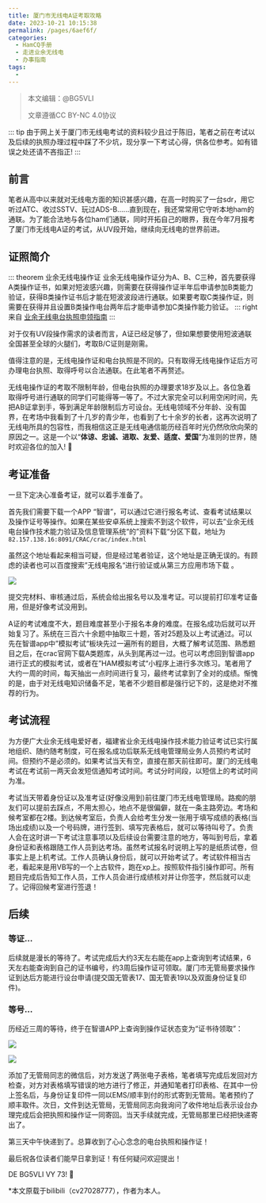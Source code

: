 ```yaml
---
title: 厦门市无线电A证考取攻略
date: 2023-10-21 10:15:38
permalink: /pages/6aef6f/
categories:
  - HamCQ手册
  - 走进业余无线电
  - 办事指南
tags:
  - 
---
```

> 本文编辑：@BG5VLI
>
> 文章遵循CC BY-NC 4.0协议

::: tip
由于网上关于厦⻔市无线电考试的资料较少且过于陈旧，笔者之前在考试以及后续的执照办理过程中踩了不少坑，现分享一下考试心得，供各位参考。如有错误之处还请不吝指正! 
:::

## 前言

笔者从高中以来就对无线电方面的知识甚感兴趣，在高一时购买了一台sdr，用它听过ATC、收过SSTV、玩过ADS-B......直到现在，我还常常用它守听本地ham的通联。为了能合法地与各位ham们通联，同时开拓自己的眼界，我在今年7月报考了厦⻔市无线电A证的考试，从UV段开始，继续向无线电的世界前进。

## 证照简介

::: theorem 业余无线电操作证
业余无线电操作证分为A、B、C三种，首先要获得A类操作证书，如果对短波感兴趣，则需要在获得操作证半年后申请参加B类能力验证，获得B类操作证书后才能在短波波段进行通联。如果要考取C类操作证，则需要在获得并且设置B类操作电台两年后才能申请参加C类操作能力验证。
::: right
来自 [业余无线电台执照申领指南](https://zhuanlan.zhihu.com/p/104765218)
:::

对于仅有UV段操作需求的读者而言，A证已经足够了，但如果想要使用短波通联全国甚至全球的火腿们，考取B/C证则是刚需。

值得注意的是，无线电操作证和电台执照是不同的。只有取得无线电操作证后方可办理电台执照、取得呼号以合法通联。在此笔者不再赘述。

无线电操作证的考取不限制年龄，但电台执照的办理要求18岁及以上。各位急着取得呼号进行通联的同学们可能得等一等了。不过大家完全可以利用空闲时间，先把AB证拿到手，等到满足年龄限制后方可设台。无线电领域不分年龄、没有国界，在考场中我看到了十几岁的⻘少年，也看到了七十余岁的⻓者，这再次说明了无线电所具的包容性，而我相信这正是无线电通信能历经百年时光仍然欣欣向荣的原因之一。这是一个以“**体谅、忠诚、进取、友爱、适度、爱国**”为准则的世界，随时欢迎各位的加入! :tada:

## 考证准备

一旦下定决心准备考证，就可以着手准备了。

首先我们需要下载一个APP “智谱”，可以通过它进行报名考试、查看考试结果以及操作证号等操作。如果在某些安卓系统上搜索不到这个软件，可以去”业余无线电台操作技术能力验证及信息管理系统“的”资料下载“分区下载，地址为`82.157.138.16:8091/CRAC/crac/index.html`

虽然这个地址看起来相当可疑，但是经过笔者验证，这个地址是正确无误的。有顾虑的读者也可以百度搜索”无线电报名“进行验证或从第三方应用市场下载 。

![](/img/0201/BG5VLI_00.jpg)  

提交完材料、审核通过后，系统会给出报名号以及准考证。可以提前打印准考证备用，但是好像考试没用到。

A证的考试难度不大，题目难度甚至小于报名本身的难度。在报名成功后就可以开始复习了。系统在三百六十余题中抽取三十题，答对25题及以上考试通过。可以先在智谱app中”模拟考试“板块先过一遍所有的题目，大概了解考试范围、熟悉题目之后，在crac官网下载A类题库，从头到尾再过一过。也可以考虑回到智谱app进行正式的模拟考试，或者在”HAM模拟考试“小程序上进行多次练习。笔者用了大约一周的时间，每天抽出一点时间进行复习，最终考试拿到了全对的成绩。惭愧的是，由于对无线电知识储备不足，笔者不少题目都是强行记下的，这是绝对不推荐的行为。

## 考试流程

为方便广大业余无线电爱好者，福建省业余无线电操作技术能力验证考试已实行属地组织、随约随考制度，可在报名成功后联系无线电管理局业务人员预约考试时间。但预约不是必须的。如果考试当天有空，直接在那天前往即可。厦⻔的无线电考试在考试前一两天会发短信通知考试时间。考试分时间段，以短信上的考试时间为准。

考试当天带着身份证以及准考证(好像没用到)前往厦⻔市无线电管理局。路痴的朋友们可以提前去踩点，不用太担心，地点不是很偏僻，就在一条主路旁边。考场和候考室都在2楼。到达候考室后，负责人会给考生分发一张用于填写成绩的表格(当场出成绩)以及一个号码牌，进行签到、填写完表格后，就可以等待叫号了。负责人会在这时讲一下考试注意事项以及后续设台需要注意的地方，等叫到号后，拿着身份证和表格跟随工作人员到达考场。虽然考试报名时说明上写的是纸质试卷，但事实上是上机考试。工作人员确认身份后，就可以开始考试了。考试软件相当古老，看起来是用VB写的一个上古软件，跑在xp上。按照软件指引操作即可。所有题目完成后告知工作人员，工作人员会进行成绩核对并让你签字，然后就可以走了。记得回候考室进行签退！

## 后续

### 等证...

后续就是漫⻓的等待了。考试完成后大约3天左右能在app上查询到考试结果，6天左右能查询到自己的证书编号，约3周后操作证可领取。厦⻔市无管局要求操作证到达后方能进行设台申请(提交国无管表17、国无管表19以及双面身份证复印件)。

### 等号...

历经近三周的等待，终于在智谱APP上查询到操作证状态变为“证书待领取”：

![](/img/0201/BG5VLI_02.jpg)  

![](/img/0201/BG5VLI_01.jpg)  

添加了无管局同志的微信后，对方发送了两张电子表格，笔者填写完成后发回对方检查，对方对表格填写错误的地方进行了修正，并通知笔者打印表格、在其中一份上签名后，与身份证复印件一同以EMS/顺丰到付的形式寄到无管局。笔者预约了顺丰取件。次日，文件到达无管局，无管局同志向我询问了收件地址后表示设台办理完成后会把执照和操作证一同寄回。当天手续就完成，无管局那里已经把快递寄出了。

第三天中午快递到了。总算收到了心心念念的电台执照和操作证！

最后祝各位读者们能早日拿到证！有任何疑问欢迎提出！

DE BG5VLI VY 73! :tada:



*本文原载于bilibili（cv27028777），作者为本人。